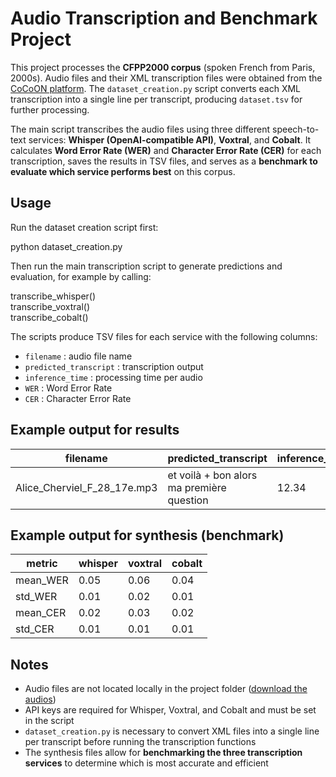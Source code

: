 # Audio Transcription and Benchmark Project

This project processes the **CFPP2000 corpus** (spoken French from Paris, 2000s). Audio files and their XML transcription files were obtained from the [CoCoON platform](https://cocoon.huma-num.fr/exist/crdo/meta/cocoon-8bc96a4e-9899-30e4-99be-c72d216eb38b). The `dataset_creation.py` script converts each XML transcription into a single line per transcript, producing `dataset.tsv` for further processing.

The main script transcribes the audio files using three different speech-to-text services: **Whisper (OpenAI-compatible API)**, **Voxtral**, and **Cobalt**. It calculates **Word Error Rate (WER)** and **Character Error Rate (CER)** for each transcription, saves the results in TSV files, and serves as a **benchmark to evaluate which service performs best** on this corpus.

## Usage

Run the dataset creation script first:

python dataset_creation.py

Then run the main transcription script to generate predictions and evaluation, for example by calling:

transcribe_whisper()  
transcribe_voxtral()  
transcribe_cobalt()

The scripts produce TSV files for each service with the following columns:
- `filename` : audio file name
- `predicted_transcript` : transcription output
- `inference_time` : processing time per audio
- `WER` : Word Error Rate
- `CER` : Character Error Rate

## Example output for results

| filename                    | predicted_transcript                 | inference_time | WER  | CER  |
|-----------------------------|-------------------------------------|----------------|------|------|
| Alice_Cherviel_F_28_17e.mp3 | et voilà + bon alors ma première question | 12.34          | 0.05 | 0.02 |

## Example output for synthesis (benchmark)

| metric      | whisper | voxtral | cobalt |
|------------|--------|--------|--------|
| mean_WER   | 0.05   | 0.06   | 0.04   |
| std_WER    | 0.01   | 0.02   | 0.01   |
| mean_CER   | 0.02   | 0.03   | 0.02   |
| std_CER    | 0.01   | 0.01   | 0.01   |

## Notes
- Audio files are not located locally in the project folder ([download the audios](https://cocoon.huma-num.fr/exist/crdo/meta/cocoon-8bc96a4e-9899-30e4-99be-c72d216eb38b))
- API keys are required for Whisper, Voxtral, and Cobalt and must be set in the script
- `dataset_creation.py` is necessary to convert XML files into a single line per transcript before running the transcription functions
- The synthesis files allow for **benchmarking the three transcription services** to determine which is most accurate and efficient
